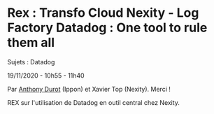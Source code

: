 # Rex : Transfo Cloud Nexity - Log Factory Datadog : One tool to rule them all

Sujets : Datadog

19/11/2020 - 10h55 - 11h40

Par [Anthony Durot](https://twitter.com/anthonydurot) (Ippon) et Xavier Top (Nexity). Merci !

REX sur l'utilisation de Datadog en outil central chez Nexity.